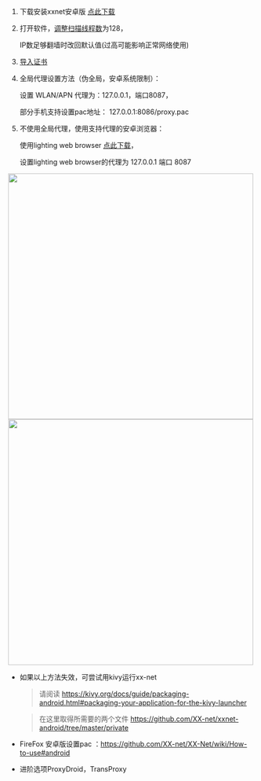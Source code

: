 1. 下载安装xxnet安卓版 [点此下载](https://github.com/XX-net/xxnet-android/releases)

2. 打开软件，[调整扫描线程数](http://127.0.0.1:8085/?module=gae_proxy&menu=advanced)为128，
    
    IP数足够翻墙时改回默认值(过高可能影响正常网络使用)

3. [导入证书](https://github.com/XX-net/XX-Net/wiki/GoAgent-Import-CA#android%E6%89%8B%E5%8A%A8%E5%AF%BC%E5%85%A5%E8%AF%81%E4%B9%A6)

3. 全局代理设置方法（伪全局，安卓系统限制）：

    设置 WLAN/APN 代理为：127.0.0.1，端口8087，

    部分手机支持设置pac地址： 127.0.0.1:8086/proxy.pac

4. 不使用全局代理，使用支持代理的安卓浏览器：

    使用lighting web browser [点此下载](https://github.com/candy2107/Lightning-Browser/releases)，

    设置lighting web browser的代理为 127.0.0.1  端口 8087 

[](https://4.bp.blogspot.com/-sb_0wQKYuMM/V1acFOfQcFI/AAAAAAAAFTM/1_YY8mrUojYwFr4HDDw4rfEGp8lO8qgRwCLcB/s1600/Screenshot_2016-06-07-14-06-21.jpg)
[](https://1.bp.blogspot.com/-I_xw0YFj6Eo/V1aclZ7UXVI/AAAAAAAAFTg/XhEzmsfVmtoIDgdShll-5SMkLihApluRwCLcB/s1600/Screenshot_2016-06-07-14-06-32.jpg) 

  <img src="https://i.loli.net/2017/09/20/59c275ff0517c.jpg" height=500/>

<img src="https://i.loli.net/2017/09/20/59c275ff023b9.jpg" height=500/>

* 如果以上方法失效，可尝试用kivy运行xx-net 

  >   请阅读 https://kivy.org/docs/guide/packaging-android.html#packaging-your-application-for-the-kivy-launcher

  >   在这里取得所需要的两个文件 https://github.com/XX-net/xxnet-android/tree/master/private

* FireFox 安卓版设置pac ：https://github.com/XX-net/XX-Net/wiki/How-to-use#android

* 进阶选项ProxyDroid，TransProxy